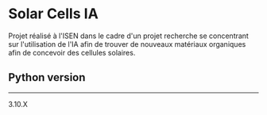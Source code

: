 # Solar Cells IA

Projet réalisé à l'ISEN dans le cadre d'un projet recherche se concentrant sur l'utilisation de l'IA afin de trouver de nouveaux matériaux organiques afin de concevoir des cellules solaires.

## Python version

---

3.10.X
